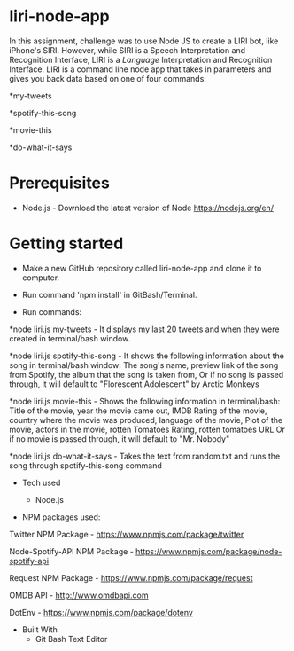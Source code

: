 # liri-node-app

In this assignment, challenge was to use Node JS to create a LIRI bot, like iPhone's SIRI. However, while SIRI is a Speech Interpretation and Recognition Interface, LIRI is a _Language_ Interpretation and Recognition Interface. LIRI is a command line node app that takes in parameters and gives you back data based on one of four commands:

*my-tweets

*spotify-this-song

*movie-this

*do-what-it-says

# Prerequisites
- Node.js - Download the latest version of Node https://nodejs.org/en/

# Getting started
- Make a new GitHub repository called liri-node-app and clone it to computer.
- Run command 'npm install' in GitBash/Terminal.

- Run commands: 

 *node liri.js my-tweets - It displays my last 20 tweets and when they were created in terminal/bash window.

 *node liri.js spotify-this-song <song name> - It shows the following information about the song in terminal/bash window: The song's name, preview link of the song from Spotify, the album that the song is taken from, Or if no song is passed through, it will default to "Florescent Adolescent" by Arctic Monkeys

 *node liri.js movie-this <movie name> - Shows the following information in terminal/bash: Title of the movie, year the movie came out, IMDB Rating of the movie, country where the movie was produced, language of the movie, Plot of the movie, actors in the movie, rotten Tomatoes Rating, rotten tomatoes URL Or if no movie is passed through, it will default to "Mr. Nobody"

 *node liri.js do-what-it-says - Takes the text from random.txt and runs the song through   spotify-this-song command


 - Tech used
    - Node.js

- NPM packages used:    

Twitter NPM Package - https://www.npmjs.com/package/twitter

Node-Spotify-API NPM Package - https://www.npmjs.com/package/node-spotify-api

Request NPM Package - https://www.npmjs.com/package/request

OMDB API - http://www.omdbapi.com

DotEnv - https://www.npmjs.com/package/dotenv

- Built With
    - Git Bash Text Editor
